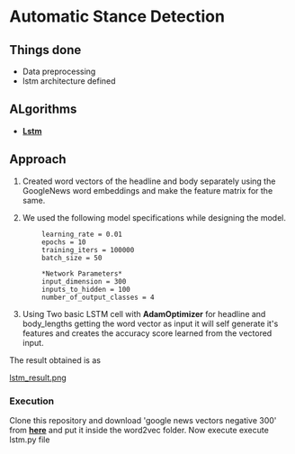# Automatic Stance Detection

## Things done

* Data preprocessing   
* lstm architecture defined  

## ALgorithms

* **[Lstm](https://colah.github.io/posts/2015-08-Understanding-LSTMs/)**

## Approach

1. Created word vectors of the headline and body separately using the GoogleNews word embeddings and make the feature matrix for the same.

2. We used the following model specifications while designing the model.
```
        learning_rate = 0.01
        epochs = 10
        training_iters = 100000
        batch_size = 50

        *Network Parameters*
        input_dimension = 300
        inputs_to_hidden = 100
        number_of_output_classes = 4
```
3. Using Two basic LSTM cell with **AdamOptimizer** for headline and body_lengths getting the word vector as input it will self generate it's features and creates the accuracy score learned from the vectored input.

The result obtained is as

[lstm_result.png](images/lstm_result.png)




### Execution

Clone this repository and download 'google news vectors negative 300' from **[here](https://s3.amazonaws.com/dl4j-distribution/GoogleNews-vectors-negative300.bin.gz)** and put it inside the word2vec folder.
Now execute execute lstm.py file
